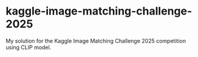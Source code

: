 # kaggle-image-matching-challenge-2025
My solution for the Kaggle Image Matching Challenge 2025 competition using CLIP model.

